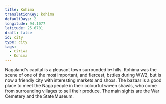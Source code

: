 ```yaml
---
title: Kohima
translationKey: kohima
defaultDays: 2
longitude: 94.1077
latitude: 25.6701
draft: false
id: city
type: city
tags:
  - Cities
  - Kohima
---
```

Nagaland's capital is a pleasant town surrounded by hills. Kohima was the scene of one of the most important, and fiercest, battles during WW2, but is now a friendly city with interesting markets and shops. The bazaar is a good place to meet the Naga people in their colourful woven shawls, who come from surrounding villages to sell their produce. The main sights are the War Cemetery and the State Museum.